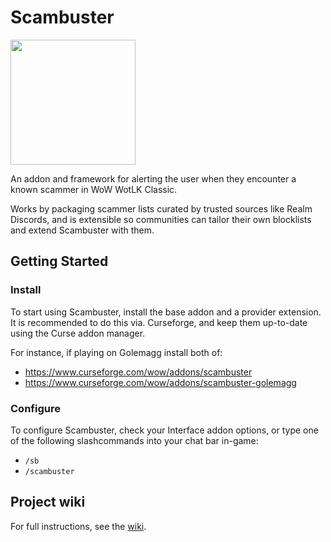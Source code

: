 # Scambuster

<img src="https://user-images.githubusercontent.com/52763122/212459976-355a11cb-6a9f-40fa-bb5c-06c7da505a75.png" width="200" height="200">

An addon and framework for alerting the user when they encounter a known scammer in WoW WotLK Classic.

Works by packaging scammer lists curated by trusted sources like Realm Discords, and is extensible so communities can tailor their own blocklists and extend Scambuster with them.

## Getting Started

### Install

To start using Scambuster, install the base addon and a provider extension. It is recommended to do this via. Curseforge, and keep them up-to-date using the Curse addon manager.

For instance, if playing on Golemagg install both of:
- https://www.curseforge.com/wow/addons/scambuster
- https://www.curseforge.com/wow/addons/scambuster-golemagg

### Configure

To configure Scambuster, check your Interface addon options, or type one of the following slashcommands into your chat bar in-game:
- `/sb`
- `/scambuster`

## Project wiki

For full instructions, see the [wiki](https://github.com/hypernormalisation/Scambuster/wiki).

